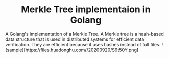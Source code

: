 <h1 align="center">Merkle Tree implementaion in Golang</h1>
A Golang's implementation of a Merkle Tree. A Merkle tree is a hash-based data structure that is used in distributed systems for efficient data verification. They are efficient because it uses hashes instead of full files. 
!(sample)[https://files.huadonghu.com//20200920/S9t50Y.png]
